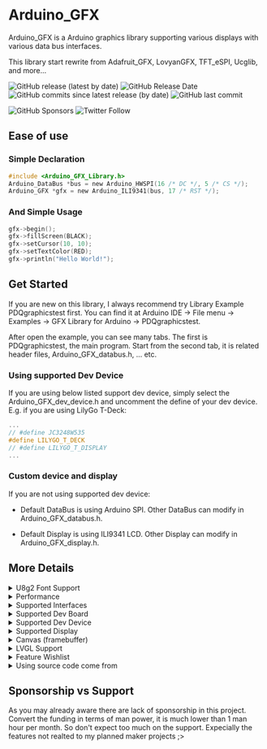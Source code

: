 # Arduino_GFX

Arduino_GFX is a Arduino graphics library supporting various displays with various data bus interfaces.

This library start rewrite from Adafruit_GFX, LovyanGFX, TFT_eSPI, Ucglib, and more...

![GitHub release (latest by date)](https://img.shields.io/github/v/release/moononournation/Arduino_GFX)
![GitHub Release Date](https://img.shields.io/github/release-date/moononournation/Arduino_GFX)
![GitHub commits since latest release (by date)](https://img.shields.io/github/commits-since/moononournation/Arduino_GFX/latest)
![GitHub last commit](https://img.shields.io/github/last-commit/moononournation/Arduino_GFX)

![GitHub Sponsors](https://img.shields.io/github/sponsors/moononournation)
![Twitter Follow](https://img.shields.io/twitter/follow/moononournation)

## Ease of use

### Simple Declaration

```C
#include <Arduino_GFX_Library.h>
Arduino_DataBus *bus = new Arduino_HWSPI(16 /* DC */, 5 /* CS */);
Arduino_GFX *gfx = new Arduino_ILI9341(bus, 17 /* RST */);
```

### And Simple Usage

```C
gfx->begin();
gfx->fillScreen(BLACK);
gfx->setCursor(10, 10);
gfx->setTextColor(RED);
gfx->println("Hello World!");
```

## Get Started

If you are new on this library, I always recommend try Library Example PDQgraphicstest first. You can find it at Arduino IDE -> File menu -> Examples -> GFX Library for Arduino -> PDQgraphicstest.

After open the example, you can see many tabs. The first is PDQgraphicstest, the main program. Start from the second tab, it is related header files, Arduino_GFX_databus.h, ... etc.

### Using supported Dev Device

If you are using below listed support dev device, simply select the Arduino_GFX_dev_device.h and uncomment the define of your dev device. E.g. if you are using LilyGo T-Deck:

```C
...
// #define JC3248W535
#define LILYGO_T_DECK
// #define LILYGO_T_DISPLAY
...
```

### Custom device and display

If you are not using supported dev device:

- Default DataBus is using Arduino SPI. Other DataBus can modify in Arduino_GFX_databus.h.

- Default Display is using ILI9341 LCD. Other Display can modify in Arduino_GFX_display.h.

## More Details

<details>

<summary>U8g2 Font Support</summary>

[U8g2](https://github.com/olikraus/u8g2.git) provided various font type and stored in compressed format. So U8g2 font gives more UI design possibilities and still can fit in the MCU limited storage space. Using U8g2 font in Arduino_GFX simply include U8g2lib.h before Arduino_GFX_Library.h:

```C
#include <U8g2lib.h>
#include <Arduino_GFX_Library.h>
```

And then setfont file to use:

```C
gfx->setCursor(10, 20);
gfx->setFont(u8g2_font_maniac_tr);
gfx->println("Hello World!");
```

U8g2 font list can be found at: <https://github.com/olikraus/u8g2/wiki/fntlistall>

### U8g2 Unicode (UTF8) Font Support

Another U8g2 font advantage is the font support Unicode glyphs. Simply enable setUTF8Print:

```C
gfx->begin();
gfx->fillScreen(BLACK);
gfx->setUTF8Print(true);
```

And then print UTF8 string as usual:

```C
gfx->setCursor(0, 16);

gfx->setFont(u8g2_font_unifont_tr);
gfx->println("Hello World!");

gfx->setFont(u8g2_font_unifont_t_polish);
gfx->println("Witaj świecie!");

gfx->setFont(u8g2_font_unifont_t_vietnamese1);
gfx->println("Chào thế giới!");

gfx->setFont(u8g2_font_unifont_t_chinese2);
gfx->println("世界你好!");

gfx->setFont(u8g2_font_unifont_t_japanese1);
gfx->println("こんにちは世界!");

gfx->setFont(u8g2_font_unifont_t_korean1);
gfx->println("안녕하세요, 세계입니다!");
```

U8g2 Unifont list can be found at: <https://github.com/olikraus/u8g2/wiki/fntgrpunifont>

### Extra Fonts

Besides U8g2 generated font, Arduino_GFX also generated some useful font set:

#### [Chill-Bitmap v2.400](https://github.com/Warren2060/Chill-Bitmap)

##### u8g2_font_chill7_h_cjk

* Glyphs: 13478/13478
* Size: 254,960
* Generation script:

```console
otf2bdf ChillBitmap7x.ttf -p 6 -o ChillBitmap7x.bdf
bdfconv -v -f 1 -b 1 -m "0-4294967295" ChillBitmap7x.bdf -o u8g2_font_chill7_h_cjk.h -n u8g2_font_chill7_h_cjk
```

#### [Cubic 11 v1.013](https://github.com/ACh-K/Cubic-11)

##### u8g2_font_cubic11_h_cjk

* Glyphs: 10167/10167
* Size: 337,650
* Generation script:

```console
otf2bdf Cubic_11_1.013_R.ttf -p 9 -o Cubic_11_1.013_R.bdf
bdfconv -v -f 1 -b 1 -m "0-4294967295" Cubic_11_1.013_R.bdf -o u8g2_font_cubic11_h_cjk.h -n u8g2_font_cubic11_h_cjk
```

#### [QuanPixel](https://diaowinner.itch.io/galmuri-extended)

##### u8g2_font_quan7_h_cjk

* Glyphs: 18082/18082
* Size: 335,225
* Generation script:

```console
./bdfconv -v -f 1 -b 1 -m "0-4294967295" quan.bdf -o u8g2_font_quan7_h_cjk.h -n u8g2_font_quan7_h_cjk
```

#### [unifont_jp-14.0.02](http://unifoundry.com/pub/unifont/unifont-14.0.02/font-builds/unifont_jp-14.0.02.bdf.gz)

##### u8g2_font_unifont_h_utf8

* Glyphs: 57389/57389
* Size: 2,250,360
* Generation script:

```console
bdfconv -v -f 1 -b 1 -m "0-1114111" unifont_jp-14.0.02.bdf -o u8g2_font_unifont_h_utf8.h -n u8g2_font_unifont_h_utf8
```

##### u8g2_font_unifont_t_chinese

* Glyphs: 22145/57389
* Size: 979,557
* Generation script:

```console
bdfconv -v -f 1 -m "32-127,11904-12351,19968-40959,63744-64255,65280-65376" unifont_jp-14.0.02.bdf -o u8g2_font_unifont_t_chinese.h -n u8g2_font_unifont_t_chinese
```

##### u8g2_font_unifont_t_chinese4

* Glyphs: 7199/57389
* Size: 298,564
* Traditional Chinese common font list: <https://raw.githubusercontent.com/ButTaiwan/cjktables/master/taiwan/edu_standard_1.txt>
* Simplified Chinese common font list: <http://zht.glyphwiki.org/font/gw1197839.source>
* extra font list: 32-127,11904-12351,63744-64255,65280-65376
* Generation script:

```console
bdfconv -v -f 1 -M chinese4.list unifont_jp-14.0.02.bdf -o u8g2_font_unifont_t_chinese4.h -n u8g2_font_unifont_t_chinese4
```

##### u8g2_font_unifont_t_cjk

* Glyphs: 41364/57389
* Size: 1,704,862
* Generation script:

```console
bdfconv -v -f 1 -m "32-127,4352-4607,11904-12255,12288-19903,19968-40943,43360-43391,44032-55203,55216-55295,63744-64255,65072-65103,65280-65519" unifont_jp-14.0.02.bdf -o u8g2_font_unifont_t_cjk.h -n u8g2_font_unifont_t_cjk
```

</details>

<details>

<summary>Performance</summary>

This library is not putting speed at the first priority, but still paid much effort to make the display look smooth.

### Figures

Below are some figures compare with other 3 Arduino common display libraries.

* Arduino IDE: 1.8.15
* arduino-esp32: 1.0.6
* Dev Board: TTGO T8 v1.8
* PSRAM: disable
* Display: ILI9341
* Interface: SPI
* SPI Frequency: 40MHz
* Test time: 2021 Jun 16

| Benchmark          |  Adafruit_GFX | *Arduino_GFX* |    Lovyan_GFX |      TFT_eSPI |
| ------------------ | ------------- | ------------- | ------------- | ------------- |
| Screen fill        |       195,782 |     *160,094* |       154,341 |       155,938 |
| Text               |        97,662 |      *18,960* |        22,473 |        21,752 |
| Pixels             |     1,365,211 |     *903,549* |       867,702 |       775,781 |
| Lines              |     1,062,311 |     *412,026* |       269,060 |       264,950 |
| Horiz/Vert Lines   |        17,637 |      *14,197* |        13,692 |        13,833 |
| Rectangles-filled  |       406,817 |     *332,696* |       320,761 |       323,908 |
| Rectangles         |        11,641 |       *9,254* |         8,545 |         8,714 |
| Triangles-filled   |       150,941 |     *118,010* |       105,661 |       109,675 |
| Triangles          |        58,843 |      *23,570* |        15,884 |        16,277 |
| Circles-filled     |        76,739 |      *52,170* |        42,787 |        45,827 |
| Circles            |       118,125 |      *40,955* |        25,959 |        25,269 |
| Arcs-filled        |      N/A      |      *33,381* |        21,546 |      N/A      |
| Arcs               |      N/A      |      *66,054* |        47,901 |      N/A      |
| Rounded rects-fill |       408,534 |     *338,136* |       318,882 |       323,189 |
| Rounded rects      |        43,185 |      *21,562* |        13,089 |        15,371 |

### Why Run Fast?

* No read operation. Since not all display provide read back graphic memories API, Arduino_GFX skip all read operations. It can reduce the library size footprint and sometimes reduce the operation time.
* Tailor-made data bus classes. Arduino_GFX decouple data bus operation from display driver, it is more easy to write individual data bus class for each platform.

</details>

<details>

<summary>Supported Interfaces</summary>

### Various data bus interfaces

Arduino_GFX utilizes Arduino Built-in SPI class to support 8-bit SPI for most platforms.

Most tiny displays in hobbyist electronics world support 8-bit SPI, but some require 9-bit SPI. Arduino_GFX should be the first Arduino display library that can use ESP32 SPI to support 9-bit hardware SPI. It is important to support the displays that require 9-bit SPI interface. (e.g. HX8357B, ...)

Larger displays most likely do not support standalone SPI since it is not fast enough to refresh the full screen details. Most of them support 8-bit/16-bit Parallel interface.

Some larger display require RGB + 3-bit SPI combo interface, This interface requies at most 3(9-bit SPI) + 4(CS, CD, WR, RD) + 24(RBG888) = 31 pins. Most dev board do not have enough GPIO to support this. Arduino_GFX is stick to RGB565 color, so RGB666 and RGB888 require some connection hack. E.g. RGB666 connect R5 and R6 together, B5 and B6 together to become RGB565. Then the least GPIO requirement can become 3(9-bit SPI) + 2(CD, WR) + 16(RBG565) = 21 pins. **Remember always pull down CS pin and always pull up RD pin.**

### Currently Supported data bus [[Wiki](https://github.com/moononournation/Arduino_GFX/wiki/Data-Bus-Class)]

* 8-bit and 9-bit hardware SPI (ESP32SPI)
* 8-bit hardware SPI (HWSPI, ESP8266SPI, mbedSPI, NRFXSPI, RPiPicoSPI)
* 8-bit and 9-bit software SPI (SWSPI)
* 8-bit parallel interface (SWPAR8, AVRPAR8, ESP32PAR8, ESP32S2PAR8, RPiPicoPAR8, RTLPAR8, STM32PAR8)
* 16-bit parallel interface (ESP32LCD16, ESP32PAR16, ESP32S2PAR16, RPiPicoPAR16)
* RGB565+SPI interface (ESP32RGBPanel)

</details>

<details>

<summary>Supported Dev Board</summary>

### Currently Supported Dev Board

* Ameba RTL8722DM Board (AMB 21)
* Ameba RTL8722DM MINI Board (AMB 23)
* Arduino Mega 2560 [[demo video](https://youtu.be/Hn2cTNrkOSM)]
* Arduino Nano
* Arduino Nano BLE 33
* Arduino Pro Micro
* Arduino UNO
* Arduino UNO R4 Minima [[demo video](https://youtu.be/M1TuEU5uPb0)]
* Arduino UNO R4 WiFi [[demo video](https://youtu.be/GB90AFSLIFo)]
* ESP8266 Series
* ESP32 Series
* ESP32-C3 Series
* ESP32-S2 Series
* ESP32-S3 Series
* Raspberry Pi Pico
* Raspberry Pi Pico W
* rtlduino BW16 (by Ai-Thinker)
* Sony Spresense
* WeAct BlackPill V2.0 (BlackPill F411CE)
* [Seeed Studio XIAO SAMD21](https://www.seeedstudio.com/Seeeduino-XIAO-3Pcs-p-4546.html)
* [Seeed Studio XIAO ESP32C3](https://www.seeedstudio.com/Seeed-XIAO-ESP32C3-p-5431.html)
* [Seeed Studio XIAO ESP32S3](https://www.seeedstudio.com/XIAO-ESP32S3-p-5627.html)

</details>

<details>

<summary>Supported Dev Device</summary>

### Currently Supported Dev Device [[Wiki](https://github.com/moononournation/Arduino_GFX/wiki/Dev-Device-Declaration)]

* [ESP32-1732S019](https://www.aliexpress.com/item/1005005059421229.html) [[demo video](https://youtube.com/shorts/VS4Qb3g2dWk)] [[LVGL demo video](https://youtu.be/V5xib6OnWiM)]
* ESP32-2432S028
* ESP32-2424012 [[demo video](https://youtu.be/EXw_yEMgug8)]
* ESP32-3248S035
* ESP32-4827A043 [[demo video](https://youtu.be/pd1DTW9QHkg)] [[LVGL demo video](https://youtu.be/L8iYjiy-DUI)]
* [ESP32-4827S043](https://www.aliexpress.com/item/1005004788147691.html) [[demo video 1](https://youtu.be/60rl7QoU4Sc)] [[demo video 2](https://youtube.com/shorts/QY09u37htIk)] [[LVGL demo video](https://youtu.be/VvpILAVyPt8)]
* [ESP32-8048S043](https://www.aliexpress.com/item/1005004788147691.html) [[demo video](https://youtu.be/tXBVTAzSf58)]
* [ESP32-8048S070](https://www.aliexpress.com/item/1005004952726089.html) [[LVGL demo video](https://youtu.be/7BRGVsnQpgE)]
* [ESP32 LCDKIT](https://docs.espressif.com/projects/espressif-esp-dev-kits/en/latest/esp32/esp32-lcdkit/user_guide.html)
* [ESP32-S3-EYE](https://github.com/espressif/esp-who/blob/master/docs/en/get-started/ESP32-S3-EYE_Getting_Started_Guide.md)
* [ESP32-S3-Box](https://www.espressif.com/en/news/ESP32-S3-BOX_video)
* [ESP32-S3-Box-3](https://www.espressif.com/en/news/ESP32-S3-BOX-3)
* [ESP32-S3-RGB](https://github.com/W00ng/ESP32-S3-RGB-Panel) [[LVGL demo video](https://youtu.be/d11yUvjh34A)]
* ESP32S3-2.1-TP
* [ESPboy](https://www.espboy.com) [[demo video](https://youtu.be/Cx82XWrc8-0)]
* [LILYGO T-Deck](https://www.lilygo.cc/products/t-deck) [[demo video](https://youtube.com/shorts/fXKTVqjUoPM)]
* [LILYGO T-Display](https://www.lilygo.cc/products/lilygo®-ttgo-t-display-1-14-inch-lcd-esp32-control-board)
* [LILYGO T-Display-S3](https://www.lilygo.cc/products/t-display-s3) [[demo video](https://youtu.be/kpRC64QNQAo)]
* [LILYGO T-Display-S3 AMOLED](https://www.lilygo.cc/products/t-display-s3-amoled) [[demo video](https://youtu.be/NvOGJAMlh1M)]
* [T-Display S3 Long](https://www.lilygo.cc/products/t-display-s3-long)[[LVGL demo video](https://youtu.be/OuxLFwxvcVc)]
* [LILYGO T-Display-s3-Pro](https://www.lilygo.cc/products/t-display-s3-pro) [[demo video](https://youtube.com/shorts/PE-GKTzbdP8)]
* [LILYGO T-QT](https://www.lilygo.cc/products/t-qt-v1-1) [[demo video](https://youtube.com/shorts/V1MCQ1tQ8PM)]
* [LILYGO T-RGB](https://www.lilygo.cc/products/t-rgb) [[LVGL demo video](https://youtu.be/BKEl_pWp_qQ)]
* [LILYGO T-Track](https://www.lilygo.cc/products/t-track) [[demo video](https://youtu.be/6wmUhp-5eMg)][[LVGL demo video](https://youtu.be/wQjMu5JZSkg)]
* [LILYGO T-Watch](http://www.lilygo.cn/prod_view.aspx?TypeId=50053&Id=1123)
* [LILYGO T-Watch 2021](https://www.lilygo.cc/products/t-watch-2021)
* [LILYGO T4 S3](https://www.lilygo.cc/products/t4-s3)[[LVGL demo video](https://youtu.be/h4vXEYrDERM)]
* [M5Stack Core Family](https://shop.m5stack.com/collections/m5-controllers/CORE)
* [M5Stack AtomS3](https://shop.m5stack.com/products/atoms3-dev-kit-w-0-85-inch-screen)[[demo video](https://youtu.be/8u4TwZHmnN0)]
* [Makerfabs ESP32 3.5" TFT Touch with Camera](https://www.makerfabs.com/esp32-3.5-inch-tft-touch-capacitive-with-camera.html)
* [Makerfabs ESP32-S3 TFT 4.0"](https://www.makerfabs.com/esp32-s3-parallel-tft-with-touch-4-inch.html) [[demo video](https://youtu.be/Fmxd-Xu97C8)]
* [Makerfabs ESP32-S3 TFT 4.3" v1.3](https://www.makerfabs.com/esp32-s3-parallel-tft-with-touch-4-3-inch.html) [[demo video](https://youtu.be/oQ57L2gTHoo)]
* [Odroid Go](https://www.hardkernel.com/shop/odroid-go/)
* [seeed studio Wio Terminal](https://wiki.seeedstudio.com/Wio-Terminal-Getting-Started/)
* [Waveshare RP2040-LCD-1.28](https://www.waveshare.com/wiki/RP2040-LCD-1.28)
* [wireless-tag WT-32-SC01](http://www.wireless-tag.com/portfolio/wt32-sc01/)
* [Elecrow ESP Terminal with 3.5" parallel RGB display DLC35010R](https://www.elecrow.com/esp-terminal-with-esp32-3-5-inch-parallel-480x320-tft-capacitive-touch-display-rgb-by-chip-ili9488.html) [[demo video](https://youtu.be/QRDVuwayNFw)]
* [Elecrow Wizee-ESP32 WZ8048C050](https://www.elecrow.com/esp32-display-5-inch-hmi-display-rgb-tft-lcd-touch-screen-support-lvgl.html)
* [wireless-tag ZX2D10GE10R-V4848](https://github.com/wireless-tag-com/ZX2D10GE01R-V4848)
* [wireless-tag ZX3D50CE02S](https://github.com/wireless-tag-com/ZX3D50CE02S)
* [wireless-tag ZX3D95CE01S-AR](https://github.com/wireless-tag-com/ZX3D95CE01S-AR-4848)
* [wireless-tag ZX3D95CE01S-TR](https://github.com/wireless-tag-com/ZX3D95CE01S-TR-4848) [[demo video](https://www.youtube.com/shorts/5u6_C-krK2Q)]
* [QM Smart Panlee 7.0 inch serial screen ZX7D00CE01S](http://en.smartpanle.com/product-item-19.html) [[demo video](https://youtu.be/r-zAMUzpkGE)]

</details>

<details>

<summary>Supported Display</summary>

### Currently Supported Display [[Wiki](https://github.com/moononournation/Arduino_GFX/wiki/Display-Class)]

* GC9A01 240x240 round display [[demo video](https://youtu.be/kJrAFm20-zg)]
* GC9106 80x160 [[demo video](https://youtu.be/RToGeeb1jxQ)]
* GC9107 128x128 [[demo video](https://youtube.com/shorts/V1MCQ1tQ8PM)]
* GC9503V 480x480 (RGB) [[demo video](https://youtube.com/shorts/hk7ZMBRCmjI)]
* HX8347C 240x320 [[demo video](https://youtu.be/25ymuV51YQM)]
* HX8347D 240x320 [[demo video](https://youtu.be/sv6LGkLRZjI)]
* HX8352C 240x400 [[demo video](https://youtu.be/m2xWYbS3t7s)]
* HX8357A 320x480 [[demo video](https://youtu.be/wJkLO_xCTXA)] (currently only portrait works, i.e. rotation 0 and 2)
* HX8357B 320x480 (9-bit SPI) [[demo video](https://youtu.be/pB6_LOCiUqg)]
* HX8369A 480x800 [[demo video](https://youtu.be/sXpU8bhtXKQ)] [[LVGL demo video](https://youtu.be/q575lTuVDcU)]
* ILI6122 480x800 (RGB)
* ILI6485 480x272 (RGB) [[demo video](https://youtu.be/60rl7QoU4Sc)]
* ILI9225 176x220 [[demo video](https://youtu.be/jm2UrCG27F4)]
* ILI9341 240x320 [[demo video](https://youtu.be/NtlEEL7MkQY)]
* ILI9341 240x320 (8-bit/16-bit Parallel) [[demo video](https://youtu.be/xuVx0dzQ7nM)]
* ILI9342 320x240 [[demo video](https://youtu.be/UoPpIjVSO5Q)]
* ILI9481 320x480 (18 bit color) [[demo video](https://youtu.be/YxjuuCFhlqM)]
* ILI9486 320x480 (8-bit/16-bit Parallel) [[demo video](https://youtu.be/GB90AFSLIFo)]
* ILI9486 320x480 (18 bit color) [[demo video](https://youtu.be/pZ6izDqmVds)]
* ILI9488 320x480 (3 bit color with canvas) [[demo video](https://youtu.be/r7be0WbIBYk)]
* ILI9488 320x480 (18 bit color) [[demo video](https://youtu.be/NkE-LhtLHBQ)]
* ILI9806 (8-bit/16-bit Parallel) 480x854 [[demo video](https://youtu.be/mYv-wdtWr8s)] [[LVGL demo video](https://youtu.be/PqjV8lovg_c)][[2](https://youtu.be/j31KZoQUKis)]
* JBT6K71 240x320 (8-bit Parallel) [[demo video](https://youtu.be/qid3F4Gb0mM)]
* NT35310 320x480 [[demo video](https://youtu.be/bvIz5CoYPNk)]
* NT35510 480x800 (8-bit/16-bit Parallel) [[demo video](https://youtu.be/C_1ASzUN3bg)]
* NT39125 240x376 (8-bit/16-bit Parallel) [[demo video](https://youtu.be/JGMrM18JAFA)]
* NV3041A 480x272 [[demo video](https://youtu.be/pd1DTW9QHkg)]
* OTM8009A 480x800 (8-bit/16-bit Parallel)
* R61529 320x480 (8-bit/16-bit Parallel) [[demo video](https://youtu.be/s93gxjbIAT8)]
* Raspberry Pi DPI Display (RPi_DPI_RGBPanel) Any Resolution [[demo video](https://youtube.com/shorts/IqQEq-VLVwI)]
* SEPS525 160x128 [[demo video](https://youtu.be/tlmvFBHYv-k)]
* SSD1283A 130x130 [[demo video](https://youtu.be/OrIchaRikiQ)]
* SSD1331 96x64 [[demo video](https://youtu.be/v20b1A_KDcQ)]
* SSD1351 128x128 [[demo video](https://youtu.be/5TIM-qMVBNQ)]
* SSD1351 128x96
* ST7262 800x480 [[demo video](https://youtu.be/VvpILAVyPt8)]
* ST7735 128x160 (various tabs) [[demo video](https://youtu.be/eRBSSD_N9II)]
* ST7735 128x128 (various tabs) [[demo video](https://youtu.be/6rueSV2Ee6c)]
* ST7735 80x160 [[demo video](https://youtu.be/qESHDuYo_Mk)]
* ST7701 480x480 (RGB) [[demo video](https://youtube.com/shorts/JV8Rzxop5EQ)] [[2.1" round display demo video](https://youtube.com/shorts/WLWio1CjBoo?feature=share)] [[2.8" round display demo video](https://youtube.com/shorts/Ih_QlttWTVk?feature=share)]
* ST7789 135x240 [[demo video](https://youtu.be/Zk81_T8c20E)]
* ST7789 240x240 [[demo video](https://youtu.be/Z27zYg5uAsk)]
* ST7789 240x240 [[demo video](https://youtu.be/9AqsXMB8Qbk)]
* ST7789 240x280 round corner display [[demo video](https://youtu.be/KzDC02wg8z0)]
* ST7789 240x320 [[demo video](https://youtu.be/ZEvc1LkuVuQ)]
* ST7796 320x480 [[demo video](https://youtu.be/hUL-RuG4MAQ)]
* WEA2012 356x400 [[demo video](https://youtube.com/shorts/neDyijFrfQY)] [[LVGL demo video](https://youtube.com/shorts/z9Z_u0xg_as)]

### Tobe Support Display (Sponsors can make it happen)

* Mono display supported by co-operate with Canvas
* Multi-color e-ink display supported by co-operate with Canvas

</details>

<details>

<summary>Canvas (framebuffer)</summary>

### Canvas Class [[Wiki](https://github.com/moononournation/Arduino_GFX/wiki/Canvas-Class)]

* Arduino_Canvas (16-bit pixel)
* Arduino_Canvas_3bit (1/4 memory space of 16-bit pixel)
* Arduino_Canvas_Indexed (half memory space of 16-bit pixel)
* Arduino_Canvas_Mono (1/16 memory space of 16-bit pixel)

</details>

<details>

<summary>LVGL Support</summary>

### 3 LVGL demo in Library Examples

* LvglBenchmark [[demo video](https://youtu.be/75Qx-UEgabY)]
* LvglHelloWorld
* LvglWidgets

</details>

<details>

<summary>Feature Wishlist</summary>

### Sponsors can make it happen

* Print color Emoji Characters
* Load bitmap font files from flash / SD
* Fill Gradient (Discussion #128)

</details>

<details>

<summary>Using source code come from</summary>

* <https://github.com/adafruit/Adafruit-GFX-Library.git>
* <https://github.com/adafruit/Adafruit_ILI9341.git>
* <https://github.com/adafruit/Adafruit-SSD1351-library.git>
* <https://github.com/ananevilya/Arduino-ST7789-Library.git>
* <https://github.com/BasementCat/arduino-tft-gif.git>
* <https://github.com/Bodmer/TFT_eSPI.git>
* <https://github.com/daumemo/IPS_LCD_R61529_FT6236_Arduino_eSPI_Test.git>
* <https://github.com/espressif/arduino-esp32.git>
* <https://github.com/espressif/esp-idf.git>
* <https://github.com/gitcnd/LCDWIKI_SPI.git>
* <https://github.com/hi631/LCD_NT35510-MRB3971.git>
* <https://github.com/lcdwiki/LCDWIKI_SPI.git>
* <https://github.com/Xinyuan-LilyGO/T-RGB.git>
* <https://github.com/lovyan03/LovyanGFX.git>
* <https://github.com/modi12jin/Arduino-ESP32-WEA2012.git>
* <https://github.com/nopnop2002/esp-idf-parallel-tft.git>
* <https://github.com/olikraus/u8g2.git>

</details>

## Sponsorship vs Support

As you may already aware there are lack of sponsorship in this project. Convert the funding in terms of man power, it is much lower than 1 man hour per month. So don't expect too much on the support. Expecially the features not realted to my planned maker projects ;>
